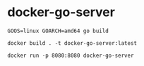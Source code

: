 
# docker-go-server
```
GOOS=linux GOARCH=amd64 go build
```
```
docker build . -t docker-go-server:latest
```
```
docker run -p 8080:8080 docker-go-server
```

